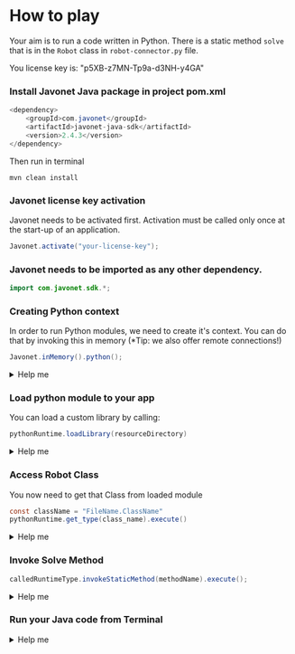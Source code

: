 # How to play

Your aim is to run a code written in Python.
There is a static method `solve` that is in the `Robot` class in `robot-connector.py` file.

You license key is: "p5XB-z7MN-Tp9a-d3NH-y4GA"

### Install Javonet Java package in project pom.xml
```java
<dependency>
    <groupId>com.javonet</groupId>
    <artifactId>javonet-java-sdk</artifactId>
    <version>2.4.3</version>
</dependency>
```

Then run in terminal
```
mvn clean install
```

### Javonet license key activation
Javonet needs to be activated first. Activation must be called only once at the start-up of an application.

```java
Javonet.activate("your-license-key");
```

### Javonet needs to be imported as any other dependency.
```java
import com.javonet.sdk.*;
```

### Creating Python context
In order to run Python modules, we need to create it's context.
You can do that by invoking this in memory (*Tip: we also offer remote connections!)

```java
Javonet.inMemory().python();
```

<details>
  <summary>Help me</summary>
  
  ### Code
  ```java
  RuntimeContext pythonRuntime = Javonet.inMemory().python();
  ```
</details>

### Load python module to your app
You can load a custom library by calling:
  ```java
  pythonRuntime.loadLibrary(resourceDirectory)
  ```

<details>
  <summary>Help me</summary>
  
  ### Code
  ```java
  pythonRuntime.loadLibrary(".");
  ```
</details>

### Access Robot Class
You now need to get that Class from loaded module
  ```java
  const className = "FileName.ClassName"
  pythonRuntime.get_type(class_name).execute()
  ```
<details>
  <summary>Help me</summary>
  
  ### Code
  ```java
  String className = "robot-connector.Robot";
  InvocationContext calledRuntimeType = pythonRuntime.getType(className).execute();
  ```
</details>

### Invoke Solve Method

  ```java
  calledRuntimeType.invokeStaticMethod(methodName).execute();
  ```
<details>
  <summary>Help me</summary>
  
  ### Code
  ```java
  pythonRuntimeType.invokeStaticMethod("solve").execute();
  ```
</details>

### Run your Java code from Terminal


<details>
  <summary>Help me</summary>
  
  ### Code
  ```bash
  mvn exec:java
  ```
</details>